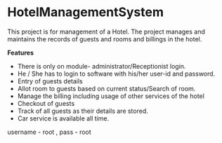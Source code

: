 # HotelManagementSystem
This project is for management of a Hotel. The project manages and maintains the records of guests and rooms and billings in the hotel. 

**Features**
- There is only on module- administrator/Receptionist login. 
- He / She has to login to software with his/her user-id and password.
- Entry of guests details
- Allot room to guests based on current status/Search of room.
- Manage the billing including usage of other services of the hotel
- Checkout of guests
- Track of all guests as their details are stored.
- Car service is available all time.



username - root , pass - root

